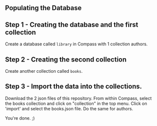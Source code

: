 ## Populating the Database

## Step 1 - Creating the database and the first collection

Create a database called `library` in Compass with 1 collection authors.

## Step 2 - Creating the second collection

Create another collection called `books`.

## Step 3 - Import the data into the collections.

Download the 2 json files of this repository. From within Compass, select the books collection and click on "collection" in the top menu. Click on 'import' and select the books.json file. Do the same for authors.

You're done. ;)
